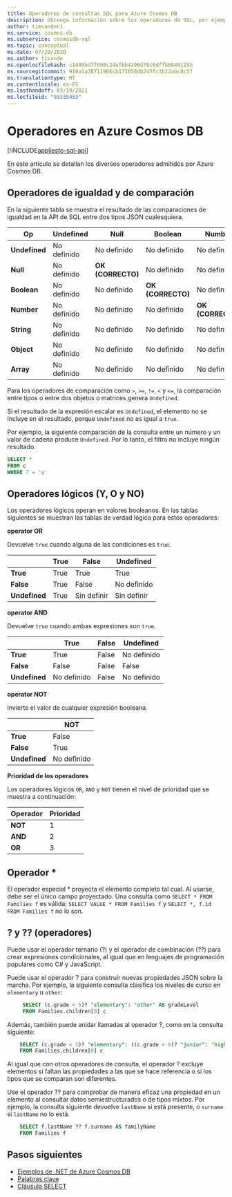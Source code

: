 ```yaml
---
title: Operadores de consultas SQL para Azure Cosmos DB
description: Obtenga información sobre los operadores de SQL, por ejemplo, los de igualdad, comparación y los operadores lógicos que admite Azure Cosmos DB.
author: timsander1
ms.service: cosmos-db
ms.subservice: cosmosdb-sql
ms.topic: conceptual
ms.date: 07/29/2020
ms.author: tisande
ms.openlocfilehash: c1409bd7f098c24efbb4196d78c6dffb6048119b
ms.sourcegitcommit: 910a1a38711966cb171050db245fc3b22abc8c5f
ms.translationtype: HT
ms.contentlocale: es-ES
ms.lasthandoff: 03/19/2021
ms.locfileid: "93335453"
---
```

# <a name="operators-in-azure-cosmos-db"></a>Operadores en Azure Cosmos DB
[!INCLUDE[appliesto-sql-api](includes/appliesto-sql-api.md)]

En este artículo se detallan los diversos operadores admitidos por Azure Cosmos DB.

## <a name="equality-and-comparison-operators"></a>Operadores de igualdad y de comparación

En la siguiente tabla se muestra el resultado de las comparaciones de igualdad en la API de SQL entre dos tipos JSON cualesquiera.

| **Op** | **Undefined** | **Null** | **Boolean** | **Number** | **String** | **Object** | **Array** |
|---|---|---|---|---|---|---|---|
| **Undefined** | No definido | No definido | No definido | No definido | No definido | No definido | No definido |
| **Null** | No definido | **OK (CORRECTO)** | No definido | No definido | No definido | No definido | No definido |
| **Boolean** | No definido | No definido | **OK (CORRECTO)** | No definido | No definido | No definido | No definido |
| **Number** | No definido | No definido | No definido | **OK (CORRECTO)** | No definido | No definido | No definido |
| **String** | No definido | No definido | No definido | No definido | **OK (CORRECTO)** | No definido | No definido |
| **Object** | No definido | No definido | No definido | No definido | No definido | **OK (CORRECTO)** | No definido |
| **Array** | No definido | No definido | No definido | No definido | No definido | No definido | **OK (CORRECTO)** |

Para los operadores de comparación como `>`, `>=`, `!=`, `<` y `<=`, la comparación entre tipos o entre dos objetos o matrices genera `Undefined`.  

Si el resultado de la expresión escalar es `Undefined`, el elemento no se incluye en el resultado, porque `Undefined` no es igual a `true`.

Por ejemplo, la siguiente comparación de la consulta entre un número y un valor de cadena produce `Undefined`. Por lo tanto, el filtro no incluye ningún resultado.

```sql
SELECT *
FROM c
WHERE 7 = 'a'
```

## <a name="logical-and-or-and-not-operators"></a>Operadores lógicos (Y, O y NO)

Los operadores lógicos operan en valores booleanos. En las tablas siguientes se muestran las tablas de verdad lógica para estos operadores:

**operator OR**

Devuelve `true` cuando alguna de las condiciones es `true`.

|  | **True** | **False** | **Undefined** |
| --- | --- | --- | --- |
| **True** |True |True |True |
| **False** |True |False |No definido |
| **Undefined** |True |Sin definir |Sin definir |

**operator AND**

Devuelve `true` cuando ambas expresiones son `true`.

|  | **True** | **False** | **Undefined** |
| --- | --- | --- | --- |
| **True** |True |False |No definido |
| **False** |False |False |False |
| **Undefined** |No definido |False |No definido |

**operator NOT**

Invierte el valor de cualquier expresión booleana.

|  | **NOT** |
| --- | --- |
| **True** |False |
| **False** |True |
| **Undefined** |No definido |

**Prioridad de los operadores**

Los operadores lógicos `OR`, `AND` y `NOT` tienen el nivel de prioridad que se muestra a continuación:

| **Operador** | **Prioridad** |
| --- | --- |
| **NOT** |1 |
| **AND** |2 |
| **OR** |3 |

## <a name="-operator"></a>Operador *

El operador especial * proyecta el elemento completo tal cual. Al usarse, debe ser el único campo proyectado. Una consulta como `SELECT * FROM Families f` es válida; `SELECT VALUE * FROM Families f` y `SELECT *, f.id FROM Families f` no lo son.

## <a name="-and--operators"></a>? y ?? (operadores)

Puede usar el operador ternario (?) y el operador de combinación (??) para crear expresiones condicionales, al igual que en lenguajes de programación populares como C# y JavaScript.

Puede usar el operador ? para construir nuevas propiedades JSON sobre la marcha. Por ejemplo, la siguiente consulta clasifica los niveles de curso en `elementary` u `other`:

```sql
     SELECT (c.grade < 5)? "elementary": "other" AS gradeLevel
     FROM Families.children[0] c
```

Además, también puede anidar llamadas al operador ?, como en la consulta siguiente: 

```sql
    SELECT (c.grade < 5)? "elementary": ((c.grade < 9)? "junior": "high") AS gradeLevel
    FROM Families.children[0] c
```

Al igual que con otros operadores de consulta, el operador ? excluye elementos si faltan las propiedades a las que se hace referencia o si los tipos que se comparan son diferentes.

Use el operador ?? para comprobar de manera eficaz una propiedad en un elemento al consultar datos semiestructurados o de tipos mixtos. Por ejemplo, la consulta siguiente devuelve `lastName` si está presente, o `surname` si `lastName` no lo está.

```sql
    SELECT f.lastName ?? f.surname AS familyName
    FROM Families f
```

## <a name="next-steps"></a>Pasos siguientes

- [Ejemplos de .NET de Azure Cosmos DB](https://github.com/Azure/azure-cosmos-dotnet-v3)
- [Palabras clave](sql-query-keywords.md)
- [Cláusula SELECT](sql-query-select.md)
